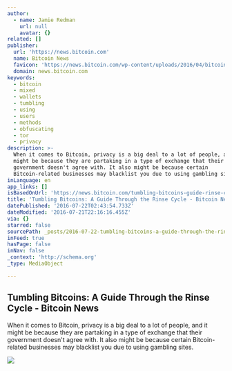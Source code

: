 ```yaml
---
author:
  - name: Jamie Redman
    url: null
    avatar: {}
related: []
publisher:
  url: 'https://news.bitcoin.com'
  name: Bitcoin News
  favicon: 'https://news.bitcoin.com/wp-content/uploads/2016/04/bitcoin_fav.png'
  domain: news.bitcoin.com
keywords:
  - bitcoin
  - mixed
  - wallets
  - tumbling
  - using
  - users
  - methods
  - obfuscating
  - tor
  - privacy
description: >-
  When it comes to Bitcoin, privacy is a big deal to a lot of people, and it
  might be because they are partaking in a type of exchange that their
  government doesn't agree with. It also might be because certain
  Bitcoin-related businesses may blacklist you due to using gambling sites.
inLanguage: en
app_links: []
isBasedOnUrl: 'https://news.bitcoin.com/tumbling-bitcoins-guide-rinse-cycle/'
title: 'Tumbling Bitcoins: A Guide Through the Rinse Cycle - Bitcoin News'
datePublished: '2016-07-22T02:43:54.733Z'
dateModified: '2016-07-21T22:16:16.455Z'
via: {}
starred: false
sourcePath: _posts/2016-07-22-tumbling-bitcoins-a-guide-through-the-rinse-cycle-bitcoin.md
inFeed: true
hasPage: false
inNav: false
_context: 'http://schema.org'
_type: MediaObject

---
```

<article style=""><h1>Tumbling Bitcoins: A Guide Through the Rinse Cycle - Bitcoin News</h1><p>When it comes to Bitcoin, privacy is a big deal to a lot of people, and it might be because they are partaking in a type of exchange that their government doesn't agree with. It also might be because certain Bitcoin-related businesses may blacklist you due to using gambling sites.</p><img src="https://news.bitcoin.com/wp-content/uploads/2016/07/Tumbling-Bitcoins-A-Guide-Through-Rinse-Cycle.jpg" /></article>